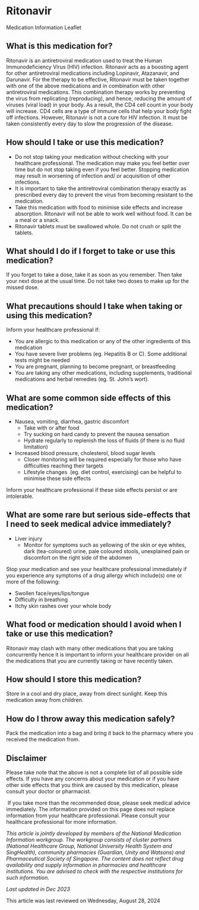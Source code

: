 # Ritonavir

Medication Information Leaflet

What is this medication for?
----------------------------

Ritonavir is an antiretroviral medication used to treat the Human Immunodeficiency Virus (HIV) infection. Ritonavir acts as a boosting agent for other antiretroviral medications including Lopinavir, Atazanavir, and Darunavir. For the therapy to be effective, Ritonavir must be taken together with one of the above medications and in combination with other antiretroviral medications. This combination therapy works by preventing the virus from replicating (reproducing), and hence, reducing the amount of viruses (viral load) in your body. As a result, the CD4 cell count in your body will increase. CD4 cells are a type of immune cells that help your body fight off infections. However, Ritonavir is not a cure for HIV infection. It must be taken consistently every day to slow the progression of the disease. 

How should I take or use this medication?
-----------------------------------------

* Do not stop taking your medication without checking with your healthcare professional. The medication may make you feel better over time but do not stop taking even if you feel better. Stopping medication may result in worsening of infection and/ or acquisition of other infections.
* It is important to take the antiretroviral combination therapy exactly as prescribed every day to prevent the virus from becoming resistant to the medication.
* Take this medication with food to minimise side effects and increase absorption. Ritonavir will not be able to work well without food. It can be a meal or a snack.
* Ritonavir tablets must be swallowed whole. Do not crush or split the tablets.

What should I do if I forget to take or use this medication?
------------------------------------------------------------

If you forget to take a dose, take it as soon as you remember. Then take your next dose at the usual time. Do not take two doses to make up for the missed dose. 

What precautions should I take when taking or using this medication?
--------------------------------------------------------------------

Inform your healthcare professional if: 

* You are allergic to this medication or any of the other ingredients of this medication
* You have severe liver problems (eg. Hepatitis B or C). Some additional tests might be needed
* You are pregnant, planning to become pregnant, or breastfeeding
* You are taking any other medications, including supplements, traditional medications and herbal remedies (eg. St. John’s wort).

What are some common side effects of this medication?
-----------------------------------------------------

* Nausea, vomiting, diarrhea, gastric discomfort
  + Take with or after food
  + Try sucking on hard candy to prevent the nausea sensation
  + Hydrate regularly to replenish the loss of fluids (if there is no fluid limitation)
* Increased blood pressure, cholesterol, blood sugar levels
  + Closer monitoring will be required especially for those who have difficulties reaching their targets
  + Lifestyle changes  (eg. diet control, exercising) can be helpful to minimise these side effects

Inform your healthcare professional if these side effects persist or are intolerable.

What are some rare but serious side-effects that I need to seek medical advice immediately?
-------------------------------------------------------------------------------------------

* Liver injury
  + Monitor for symptoms such as yellowing of the skin or eye whites, dark (tea-coloured) urine, pale coloured stools, unexplained pain or discomfort on the right side of the abdomen

Stop your medication and see your healthcare professional immediately if you experience any symptoms of a drug allergy which include(s) one or more of the following: 

* Swollen face/eyes/lips/tongue
* Difficulty in breathing
* Itchy skin rashes over your whole body

What food or medication should I avoid when I take or use this medication?
--------------------------------------------------------------------------

Ritonavir may clash with many other medications that you are taking concurrently hence it is important to inform your healthcare provider on all the medications that you are currently taking or have recently taken.

How should I store this medication?
-----------------------------------

Store in a cool and dry place, away from direct sunlight. Keep this medication away from children.

How do I throw away this medication safely?
-------------------------------------------

Pack the medication into a bag and bring it back to the pharmacy where you received the medication from.

Disclaimer
----------

Please take note that the above is not a complete list of all possible side effects. If you have any concerns about your medication or if you have other side effects that you think are caused by this medication, please consult your doctor or pharmacist.

 If you take more than the recommended dose, please seek medical advice immediately. The information provided on this page does not replace information from your healthcare professional. Please consult your healthcare professional for more information.

*This article is jointly developed by members of the National Medication Information workgroup. The workgroup consists of cluster partners (National Healthcare Group, National University Health System and SingHealth), community pharmacies (Guardian, Unity and Watsons) and Pharmaceutical Society of Singapore. The content does not reflect drug availability and supply information in pharmacies and healthcare institutions. You are advised to check with the respective institutions for such information.*

*Last updated in Dec 2023*

This article was last reviewed on
Wednesday, August 28, 2024